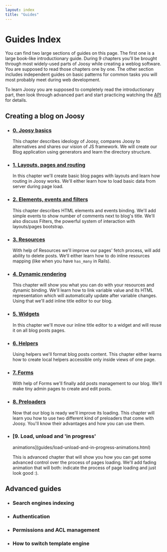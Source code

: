 ```yaml
---
layout: index
title: "Guides"
---
```


# Guides Index

You can find two large sections of guides on this page. The first one is a large book-like introductionary guide. During 9 chapters you'll be brought through most widely-used parts of Joosy while creating a weblog software. You are supposed to read those chapters one by one. The other section includes independent guides on basic patterns for common tasks you will most probably meet during web development.

To learn Joosy you are supposed to completely read the introductionary part, then look through advanced part and start practicing watching the [API](http://api.joosy.ws/) for details.

## Creating a blog on Joosy

* ### [0. Joosy basics](guides/joosy-basics.html)

  This chapter describes ideology of Joosy, compares Joosy to alternatives and shares our vision of JS framework. We will create our Blog application using generators and learn the directory structure.

* ### [1. Layouts, pages and routing](guides/layouts-pages-and-routing.html)

  In this chapter we'll create basic blog pages with layouts and learn how routing in Joosy works. We'll either learn how to load basic data from server during page load.

* ### [2. Elements, events and filters](guides/elements-events-and-filters.html)

  This chapter describes HTML elements and events binding. We'll add simple events to show number of comments next to blog's title. We'll also discuss Filters, the powerful system of interaction with layouts/pages bootstrap.

* ### [3. Resources](guides/resources.md)

  With help of Resources we'll improve our pages' fetch process, will add ability to delete posts. We'll either learn how to do inline resources mapping (like when you have `has_many` in Rails).

* ### [4. Dynamic rendering](guides/dynamic-rendering.html)

  This chapter will show you what you can do with your resources and dynamic binding. We'll learn how to link variable value and its HTML representation which will automatically update after variable changes. Using that we'll add inline title editor to our blog.

* ### [5. Widgets](guides/widgets.html)

  In this chapter we'll move our inline title editor to a widget and will reuse it on all blog posts pages.

* ### [6. Helpers](guides/helpers.html)

  Using helpers we'll format blog posts content. This chapter either learns how to create local helpers accessible only inside views of one page.

* ### [7. Forms](guides/forms.html)

  With help of Forms we'll finally add posts management to our blog. We'll make tiny admin pages to create and edit posts.

* ### [8. Preloaders](guides/preloaders.html)

  Now that our blog is ready we'll improve its loading. This chapter will learn you how to use two different kind of preloaders that come with Joosy. You'll know their advantages and how you can use them.

* ### [9. Load, unload and 'in progress'
  animations](guides/load-unload-and-in-progress-animations.html)

  This is advanced chapter that will show you how you can get some advanced control over the process of pages loading. We'll add fading animation that will both: indicate the process of page loading and just look good :).

## Advanced guides

* ### Search engines indexing

* ### Authentication

* ### Permissions and ACL management

* ### How to switch template engine
